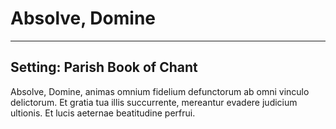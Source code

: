 # Absolve, Domine

***

## Setting: Parish Book of Chant

Absolve, Domine,
animas omnium fidelium defunctorum
ab omni vinculo delictorum.
Et gratia tua illis succurrente,
mereantur evadere judicium ultionis.
Et lucis aeternae beatitudine perfrui.